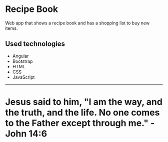 # Recipe Book

Web app that shows a recipe book and has a shopping list to buy new items.

## Used technologies

- Angular
- Bootstrap
- HTML
- CSS
- JavaScript

---

# Jesus said to him, "I am the way, and the truth, and the life. No one comes to the Father except through me." - John 14:6
